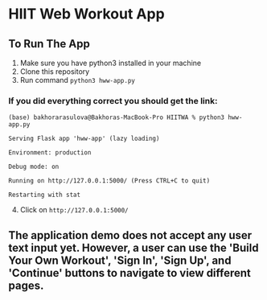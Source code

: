 # HIIT Web Workout App

## To Run The App

1. Make sure you have python3 installed in your machine
2. Clone this repository 
3. Run command `python3 hww-app.py`

### If you did everything correct you should get the link:

`(base) bakhorarasulova@Bakhoras-MacBook-Pro HIITWA % python3 hww-app.py`

`Serving Flask app 'hww-app' (lazy loading)`

`Environment: production`
   
  `Debug mode: on`
  
  `Running on http://127.0.0.1:5000/ (Press CTRL+C to quit)`
  
  `Restarting with stat`
  
 4. Click on `http://127.0.0.1:5000/` 
 
 ## The application demo does not accept any user text input yet. However, a user can use the 'Build Your Own Workout', 'Sign In', 'Sign Up', and 'Continue' buttons to navigate to view different pages. 
